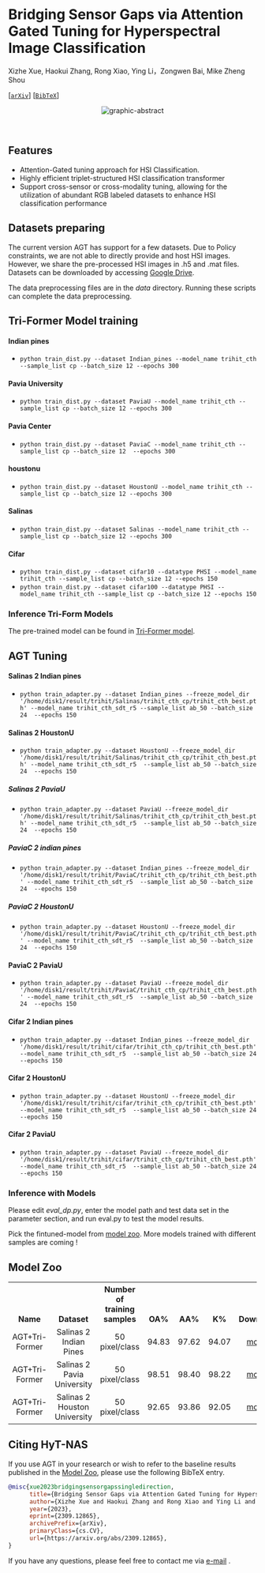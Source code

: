 # Bridging Sensor Gaps via Attention Gated Tuning for Hyperspectral Image Classification

Xizhe Xue, Haokui Zhang, Rong Xiao, Ying Li，Zongwen Bai, Mike Zheng Shou

[[`arXiv`](https://arxiv.org/abs/2309.12865)] [[`BibTeX`](#CitingAGT)]

<div align="center"

  ![graphic-abstract](https://cdn.statically.io/gh/Cecilia-xue/picx-images-hosting@master/graphic-abstract.2doko6fnqq.webp)
  
</div><br/>

## Features

* Attention-Gated tuning approach for HSI Classification.
* Highly efficient triplet-structured HSI classification transformer 
* Support cross-sensor or cross-modality tuning, allowing for the utilization of abundant RGB labeled datasets to enhance HSI classification performance


## Datasets preparing

The current version AGT has support for a few datasets. Due to Policy constraints, we are not able to directly provide and host HSI images. However, we share the pre-processed HSI images in .h5 and .mat files. Datasets can be downloaded by accessing [Google Drive](https://drive.google.com/drive/folders/1DM_I__KRbyzV88De8Y4lL8k4VDPYgTTz?usp=sharing).

The data preprocessing files are in the *data* directory. Running these scripts can complete the data preprocessing.
## Tri-Former Model training

#### Indian pines
- `python train_dist.py --dataset Indian_pines --model_name trihit_cth --sample_list cp --batch_size 12 --epochs 300`


#### Pavia University
- `python train_dist.py --dataset PaviaU --model_name trihit_cth --sample_list cp --batch_size 12 --epochs 300`

#### Pavia Center
- `python train_dist.py --dataset PaviaC --model_name trihit_cth --sample_list cp --batch_size 12  --epochs 300`

#### houstonu
- `python train_dist.py --dataset HoustonU --model_name trihit_cth --sample_list cp --batch_size 12 --epochs 300`

#### Salinas
- `python train_dist.py --dataset Salinas --model_name trihit_cth --sample_list cp --batch_size 12 --epochs 300`

#### Cifar
- `python train_dist.py --dataset cifar10 --datatype PHSI --model_name trihit_cth --sample_list cp --batch_size 12 --epochs 150`
- `python train_dist.py --dataset cifar100 --datatype PHSI --model_name trihit_cth --sample_list cp --batch_size 12 --epochs 150`

### Inference Tri-Form Models
The pre-trained model can be found in <a href="https://drive.google.com/drive/folders/172unB7hKEKn2gdMd75ytj6ICQ7gONX4q?usp=sharing">Tri-Former model</a>.

## AGT Tuning

#### Salinas 2 Indian pines

- `python train_adapter.py --dataset Indian_pines --freeze_model_dir '/home/disk1/result/trihit/Salinas/trihit_cth_cp/trihit_cth_best.pth' --model_name trihit_cth_sdt_r5 --sample_list ab_50 --batch_size 24  --epochs 150`

#### Salinas 2 HoustonU
- `python train_adapter.py --dataset HoustonU --freeze_model_dir '/home/disk1/result/trihit/Salinas/trihit_cth_cp/trihit_cth_best.pth' --model_name trihit_cth_sdt_r5  --sample_list ab_50 --batch_size 24  --epochs 150`

##### Salinas 2 PaviaU
- `python train_adapter.py --dataset PaviaU --freeze_model_dir '/home/disk1/result/trihit/Salinas/trihit_cth_cp/trihit_cth_best.pth' --model_name trihit_cth_sdt_r5  --sample_list ab_50 --batch_size 24  --epochs 150`

##### PaviaC 2 indian pines
- `python train_adapter.py --dataset Indian_pines --freeze_model_dir '/home/disk1/result/trihit/PaviaC/trihit_cth_cp/trihit_cth_best.pth' --model_name trihit_cth_sdt_r5  --sample_list ab_50 --batch_size 24  --epochs 150`

##### PaviaC 2 HoustonU
- `python train_adapter.py --dataset HoustonU --freeze_model_dir '/home/disk1/result/trihit/PaviaC/trihit_cth_cp/trihit_cth_best.pth' --model_name trihit_cth_sdt_r5  --sample_list ab_50 --batch_size 24  --epochs 150`

#### PaviaC 2 PaviaU
- `python train_adapter.py --dataset PaviaU --freeze_model_dir '/home/disk1/result/trihit/PaviaC/trihit_cth_cp/trihit_cth_best.pth' --model_name trihit_cth_sdt_r5  --sample_list ab_50 --batch_size 24  --epochs 150`

#### Cifar 2 Indian pines
- `python train_adapter.py --dataset Indian_pines --freeze_model_dir '/home/disk1/result/trihit/cifar/trihit_cth_cp/trihit_cth_best.pth' --model_name trihit_cth_sdt_r5  --sample_list ab_50 --batch_size 24  --epochs 150`

#### Cifar 2 HoustonU
- `python train_adapter.py --dataset HoustonU --freeze_model_dir '/home/disk1/result/trihit/cifar/trihit_cth_cp/trihit_cth_best.pth' --model_name trihit_cth_sdt_r5  --sample_list ab_50 --batch_size 24  --epochs 150`

#### Cifar 2 PaviaU
- `python train_adapter.py --dataset PaviaU --freeze_model_dir '/home/disk1/result/trihit/cifar/trihit_cth_cp/trihit_cth_best.pth' --model_name trihit_cth_sdt_r5  --sample_list ab_50 --batch_size 24  --epochs 150`

### Inference with Models
Please edit *eval_dp.py*, enter the model path and test data set in the parameter section, and run eval.py to test the model results.




Pick the fintuned-model from [model zoo](MODEL_ZOO.md). More models trained with different samples are coming !
## Model Zoo
<table><tbody>
<!-- START TABLE -->
<!-- TABLE HEADER -->
<th valign="bottom">Name</th>
<th valign="bottom">Dataset</th>
<th valign="bottom">Number of training samples</th>
<th valign="bottom">OA%</th>
<th valign="bottom">AA%</th>
<th valign="bottom">K%</th>
<th valign="bottom">Download</th>
<!-- TABLE BODY -->
<!-- ROW: maskformer2_swin_small_bs16_50ep -->
 <tr><td align="center">AGT+Tri-Former</td>
<td align="center">Salinas 2 Indian Pines</td>
<td align="center">50 pixel/class</td>
<td align="center">94.83</td>
<td align="center">97.62</td>
<td align="center">94.07</td>
<td align="center"><a href="https://drive.google.com/file/d/19dU3Uwfcfvt2N4nIqiv1xPmWdvcqqq4o/view?usp=sharing">model</a></td>
</tr>
<!-- ROW: maskformer2_swin_base_384_bs16_50ep -->
 <tr><td align="center">AGT+Tri-Former</td>
<td align="center">Salinas 2 Pavia University</td>
<td align="center">50 pixel/class</td>
<td align="center">98.51</td>
<td align="center">98.40</td>
<td align="center">98.22</td>
<td align="center"><a href="https://drive.google.com/file/d/1TJVMu6FbJzqypRdnVsd7m2klwxe3M6hY/view?usp=sharing">model</a></td>
</tr>
<!-- ROW: maskformer2_swin_base_IN21k_384_bs16_50ep -->
 <tr><td align="center">AGT+Tri-Former</td>
<td align="center">Salinas 2 Houston University</td>
<td align="center">50 pixel/class</td>
<td align="center">92.65</td>
<td align="center">93.86</td>
<td align="center">92.05</td>
<td align="center"><a href="https://drive.google.com/file/d/1-iy1KUnz0VxN_Oqj5Vek00tgnEQv2iJV/view?usp=sharing">model</a></td>
</tr>
</tbody></table>

## <a name="Citing AGT"></a>Citing HyT-NAS

If you use AGT in your research or wish to refer to the baseline results published in the [Model Zoo](MODEL_ZOO.md), please use the following BibTeX entry. 

```BibTeX
@misc{xue2023bridgingsensorgapssingledirection,
      title={Bridging Sensor Gaps via Attention Gated Tuning for Hyperspectral Image Classification}, 
      author={Xizhe Xue and Haokui Zhang and Rong Xiao and Ying Li and Zongwen Bai and Mike Zheng Shou},
      year={2023},
      eprint={2309.12865},
      archivePrefix={arXiv},
      primaryClass={cs.CV},
      url={https://arxiv.org/abs/2309.12865}, 
}
```

If you have any questions, please feel free to contact me via <a href="xuexizhe@mail.nwpu.edu.cn">e-mail</a> . 
